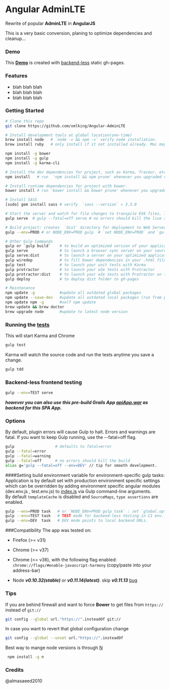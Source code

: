 
Angular AdminLTE
=========

Rewrite of popular **AdminLTE** in **AngularJS**

This is a very basic conversion, planing to optimize dependencies and cleanup...   

### Demo
This **[Demo](http://xmlking.github.io/Angular-AdminLTE/)** is created with [backend-less](#backend-less-frontend-testing) static gh-pages. 

### Features

* blah blah blah 
* blah blah blah
* blah blah blah 
 
### Getting Started

```bash
# Clone this repo
git clone https://github.com/xmlking/Angular-AdminLTE

# Install development tools at global location(one-time)
brew install node   # `node -v && npm -v` verify node installation. 
brew install ruby   # only install if it not installed already. Mac may already have it at `/usr/bin/ruby` 

npm install -g bower
npm install -g gulp
npm install -g karma-cli

# Install the dev dependencies for project, such as Karma, Traceur, etc.
npm install   # run  'npm install && npm prune' whenever you upgraded versions in package.json.

# Install runtime dependencies for project with bower.
bower install # run 'bower install && bower prune' whenever you upgraded versions in bower.json.

# Install SASS
[sudo] gem install sass # verify  `sass --version` > 3.3.0

# Start the server and watch for file changes to transpile ES6 files, live reload pages etc. 
gulp serve  # gulp --fatal=off serve # no errors should kill the live server.

# Build project: creates  `dist` directory for deployment to Web Servers. 
gulp --env=PROD # or NODE_ENV=PROD gulp  # `set NODE_ENV=PROD` and `gulp` for windows

# Other Gulp Commands
gulp or `gulp build`    # to build an optimized version of your application in /dist
gulp serve              # to launch a browser sync server on your source files
gulp serve:dist         # to launch a server on your optimized application
gulp wiredep            # to fill bower dependencies in your .html file(s)
gulp test               # to launch your unit tests with Karma
gulp protractor         # to launch your e2e tests with Protractor
gulp protractor:dist    # to launch your e2e tests with Protractor on the dist files
gulp deploy             # to deploy dist folder to gh-pages

# Maintenance 
npm update -g           #update all outdated global packages
npm update --save-dev   #update all outdated local packages (run from project directory) 
npm update npm -g       #self npm update
brew update && brew doctor
brew upgrade node       #update to latest node version
```

### Running the [tests](./test/)
This will start Karma and Chrome
```bash
gulp test
```
Karma will watch the source code and run the tests anytime you save a change.
```bash
gulp tdd
```

### Backend-less frontend testing 
```bash
gulp --env=TEST serve
```
***however you can also use this pre-build Grails App [apiApp.war](https://github.com/xmlking/grails-batch-rest/releases) as backend for this SPA App.*** 

### Options
By default, plugin errors will cause Gulp to halt. Errors and warnings are fatal. 
If you want to keep Gulp running, use the --fatal=off flag. 
```bash
gulp                  # defaults to fatal=error
gulp --fatal=error
gulp --fatal=warning
gulp --fatal=off      # no errors should kill the build
alias g='gulp --fatal=off --env=DEV' // tip for smooth development.
```
####Setting build environment variable for environment-specific gulp tasks: 
Application is by default set with production environment specific settings which can be overridden 
by adding environment specific angular modules (dev.env.js , test.env.js) to [index.js](./app/scripts/index.js) via Gulp command-line arguments.  
By default `templateCache` is disabled and `SourceMaps`, `type assertions` are enabled.  
```bash
gulp --env=PROD task   # or `NODE_ENV=PROD gulp task` : set `global.optimize = true`. This will disable SourceMaps,type assertions  and enable templateCache    
gulp --env=TEST task   # TEST mode for backend-less testing in CI env. data from [fixtures](./test/fixtures) will be served.
gulp --env=DEV  task   # DEV mode points to local backend URLs.
```

###Compatibility
The app was tested on:
 
  * Firefox (>= v31)
  * Chrome (>= v37)
  * Chrome (<= v36), with the following flag enabled: `chrome://flags/#enable-javascript-harmony` (copy/paste into your address-bar)
  
  * Node ***v0.10.32(stable)*** or ***v0.11.14(latest)***. skip ***v0.11.13***  [bug](https://github.com/isaacs/node-graceful-fs/issues/31)

### Tips
If you are behind firewall and want to force **Bower** to get files from `https://` instead of `git://`
```bash
git config --global url."https://".insteadOf git://
```
In case you want to revert that global configuration change
```bash
git config --global --unset url."https://".insteadOf
```
Best way to mange node versions is through [N](https://github.com/visionmedia/n) 
```bash
 npm install -g n
```
 
 
 
### Credits
@almasaeed2010 
